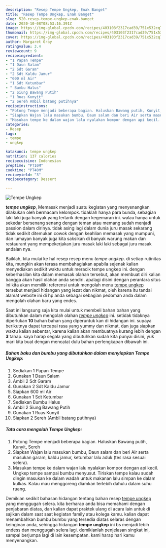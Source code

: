 ```yaml
---
description: "Resep Tempe Ungkep, Enak Banget"
title: "Resep Tempe Ungkep, Enak Banget"
slug: 520-resep-tempe-ungkep-enak-banget
date: 2020-10-08T08:53:16.391Z
image: https://img-global.cpcdn.com/recipes/403103f2317cad39/751x532cq70/tempe-ungkep-foto-resep-utama.jpg
thumbnail: https://img-global.cpcdn.com/recipes/403103f2317cad39/751x532cq70/tempe-ungkep-foto-resep-utama.jpg
cover: https://img-global.cpcdn.com/recipes/403103f2317cad39/751x532cq70/tempe-ungkep-foto-resep-utama.jpg
author: Margaret Gray
ratingvalue: 3.4
reviewcount: 9
recipeingredient:
- "1 Papan Tempe"
- "1 Daun Salam"
- "2 Sdt Garam"
- "2 Sdt Kaldu Jamur"
- "600 ml Air"
- "1 Sdt Ketumbar"
- " Bumbu Halus"
- "2 Siung Bawang Putih"
- "1 Ruas Kunyit"
- "2 Sereh Ambil batang putihnya"
recipeinstructions:
- "Potong Tempe menjadi beberapa bagian. Haluskan Bawang putih, Kunyit, Sereh"
- "Siapkan Wajan lalu masukan bumbu, Daun salam dan beri Air serta masukan garam, kaldu jamur, ketumbar lalu aduk (tes rasa sesuai selera)."
- "Masukan tempe ke dalam wajan lalu nyalakan kompor dengan api kecil. Ungkep tempe sampai bumbu menyusut. Tiriskan tempe kalau sudah dingin masukan ke dalam wadah untuk makanan lalu simpan ke dalam kulkas. Kalau mau menggoreng diamkan terlebih dahulu dalam suhu ruang."
categories:
- Resep
tags:
- tempe
- ungkep

katakunci: tempe ungkep 
nutrition: 137 calories
recipecuisine: Indonesian
preptime: "PT10M"
cooktime: "PT40M"
recipeyield: "3"
recipecategory: Dessert

---
```



![Tempe Ungkep](https://img-global.cpcdn.com/recipes/403103f2317cad39/751x532cq70/tempe-ungkep-foto-resep-utama.jpg)

<b><i>tempe ungkep</i></b>, Memasak menjadi suatu kegiatan yang menyenangkan dilakukan oleh bermacam kelompok. tidaklah hanya para bunda, sebagian laki laki juga banyak yang tertarik dengan kegemaran ini. walau hanya untuk sekedar bersenang senang dengan teman atau memang sudah menjadi passion dalam dirinya. tidak asing lagi dalam dunia juru masak sekarang tidak sedikit ditemukan cowok dengan keahlian memasak yang mumpuni, dan lumayan banyak juga kita saksikan di banyak warung makan dan restaurant yang mempekerjakan juru masak laki laki sebagai juru masak andalan nya.

Baiklah, kita mulai ke hal resep resep menu <i>tempe ungkep</i>. di setiap rutinitas kita, mungkin akan terasa membahagiakan apabila sejenak kalian menyediakan sedikit waktu untuk meracik tempe ungkep ini. dengan keberhasilan kita dalam memasak olahan tersebut, akan membuat diri kalian bangga akan hasil olahan anda sendiri. apalagi disini dengan perantara situs ini kita akan memiliki referensi untuk mengolah menu <u>tempe ungkep</u> tersebut menjadi hidangan yang lezat dan nikmat, oleh karena itu tandai alamat website ini di hp anda sebagai sebagian pedoman anda dalam mengolah olahan baru yang endes.




Saat ini langsung saja kita mulai untuk membeli bahan bahan yang dibutuhkan dalam mengolah olahan <u><i>tempe ungkep</i></u> ini. setidak tidaknya diperlukan <b>10</b> bahan bahan yang diperuntuk kan di hidangan ini. supaya berikutnya dapat tercapai rasa yang yummy dan nikmat. dan juga siapkan waktu kalian sebentar, karena kalian akan membuatnya kurang lebih dengan <b>3</b> tahap. saya harap segala yang dibutuhkan sudah kita punyai disini, yuk mari kita buat dengan mencatat dulu bahan perlengkapan dibawah ini.

<!--inarticleads1-->

##### Bahan baku dan bumbu yang dibutuhkan dalam menyiapkan Tempe Ungkep:

1. Sediakan 1 Papan Tempe
1. Gunakan 1 Daun Salam
1. Ambil 2 Sdt Garam
1. Gunakan 2 Sdt Kaldu Jamur
1. Siapkan 600 ml Air
1. Gunakan 1 Sdt Ketumbar
1. Sediakan  Bumbu Halus
1. Ambil 2 Siung Bawang Putih
1. Gunakan 1 Ruas Kunyit
1. Siapkan 2 Sereh (Ambil batang putihnya)




<!--inarticleads2-->

##### Tata cara mengolah Tempe Ungkep:

1. Potong Tempe menjadi beberapa bagian. Haluskan Bawang putih, Kunyit, Sereh
1. Siapkan Wajan lalu masukan bumbu, Daun salam dan beri Air serta masukan garam, kaldu jamur, ketumbar lalu aduk (tes rasa sesuai selera).
1. Masukan tempe ke dalam wajan lalu nyalakan kompor dengan api kecil. Ungkep tempe sampai bumbu menyusut. Tiriskan tempe kalau sudah dingin masukan ke dalam wadah untuk makanan lalu simpan ke dalam kulkas. Kalau mau menggoreng diamkan terlebih dahulu dalam suhu ruang.




Demikian sedikit bahasan hidangan tentang bahan resep <u>tempe ungkep</u> yang menggugah selera. kita berharap anda bisa memahami dengan penjabaran diatas, dan kalian dapat praktek ulang di acara lain untuk di sajikan dalam saat saat kegiatan family atau kolega kamu. kalian dapat menambahkan bumbu bumbu yang tersedia diatas selaras dengan keinginan anda, sehingga hidangan <b>tempe ungkep</b> ini bs menjadi lebih endess dan menggugah selera lagi. demikianlah penjelasan singkat ini, sampai berjumpa lagi di lain kesempatan. kami harap hari kamu menyenangkan.
